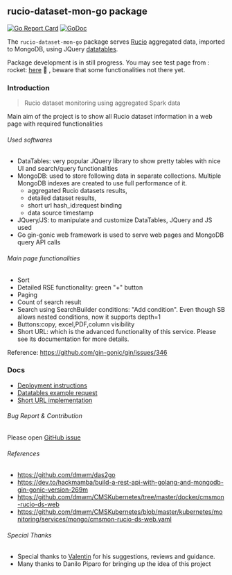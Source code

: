 ## rucio-dataset-mon-go package

[![Go Report Card](https://goreportcard.com/badge/github.com/dmwm/CMSMonitoring/src/go/rucio-dataset-mon-go)](https://goreportcard.com/report/github.com/dmwm/CMSMonitoring/src/go/rucio-dataset-mon-go)
[![GoDoc](https://godoc.org/github.com/dmwm/CMSMonitoring/tree/master/src/go/rucio-dataset-mon-go?status.svg)](https://godoc.org/github.com/dmwm/CMSMonitoring/tree/master/src/go/rucio-dataset-mon-go)

The `rucio-dataset-mon-go` package serves [Rucio](https://rucio.readthedocs.io/) aggregated data, imported to MongoDB,
using JQuery [datatables](https://datatables.net/).

Package development is in still progress. You may see test page from :
rocket: [here](http://cmsweb-test1-zone-b-brkegglzfmze-node-1.cern.ch:31280/) :rocket: , beware that some
functionalities not there yet.

### Introduction

> Rucio dataset monitoring using aggregated Spark data

Main aim of the project is to show all Rucio dataset information in a web page with required functionalities

###### Used softwares

* DataTables: very popular JQuery library to show pretty tables with nice UI and search/query functionalities
* MongoDB: used to store following data in separate collections. Multiple MongoDB indexes are created to use full
  performance of it.
    * aggregated Rucio datasets results,
    * detailed dataset results,
    * short url hash_id:request binding
    * data source timestamp
* JQuery/JS: to manipulate and customize DataTables, JQuery and JS used
* Go gin-gonic web framework is used to serve web pages and MongoDB query API calls

###### Main page functionalities

- Sort
- Detailed RSE functionality: green "+" button
- Paging
- Count of search result
- Search using SearchBuilder conditions: "Add condition". Even though SB allows nested conditions, now it supports
  depth=1
- Buttons:copy, excel,PDF,column visibility
- Short URL: which is the advanced functionality of this service. Please see its documentation for more details.

Reference: https://github.com/gin-gonic/gin/issues/346

### Docs

- [Deployment instructions](docs/Deployment.md)
- [Datatables example request](docs/example_datatables_json_request.md)
- [Short URL implementation](docs/short_url.md)

###### Bug Report & Contribution

Please open [GitHub issue](https://github.com/dmwm/CMSMonitoring/issues)

###### References

- https://github.com/dmwm/das2go
- https://dev.to/hackmamba/build-a-rest-api-with-golang-and-mongodb-gin-gonic-version-269m
- https://github.com/dmwm/CMSKubernetes/tree/master/docker/cmsmon-rucio-ds-web
- https://github.com/dmwm/CMSKubernetes/blob/master/kubernetes/monitoring/services/mongo/cmsmon-rucio-ds-web.yaml

###### Special Thanks

- Special thanks to [Valentin](https://github.com/vkuznet) for his suggestions, reviews and guidance.
- Many thanks to Danilo Piparo for bringing up the idea of this project


